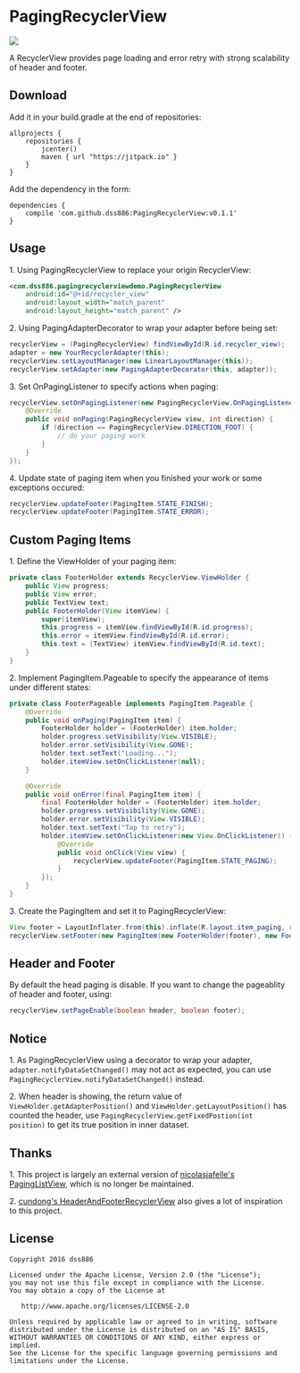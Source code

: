 # PagingRecyclerView

[![](https://jitpack.io/v/dss886/PagingRecyclerView.svg)](https://jitpack.io/#dss886/PagingRecyclerView)

A RecyclerView provides page loading and error retry with strong scalability of header and footer.

## Download

Add it in your build.gradle at the end of repositories:

~~~
allprojects {
	repositories {
		jcenter()
		maven { url "https://jitpack.io" }
	}
}
~~~

Add the dependency in the form:

~~~
dependencies {
	compile 'com.github.dss886:PagingRecyclerView:v0.1.1'
}
~~~

## Usage

1\. Using PagingRecyclerView to replace your origin RecyclerView:

~~~xml
<com.dss886.pagingrecyclerviewdemo.PagingRecyclerView
    android:id="@+id/recycler_view"
    android:layout_width="match_parent"
    android:layout_height="match_parent" />
~~~

2\. Using PagingAdapterDecorator to wrap your adapter before being set:

~~~java
recyclerView = (PagingRecyclerView) findViewById(R.id.recycler_view);
adapter = new YourRecyclerAdapter(this);
recyclerView.setLayoutManager(new LinearLayoutManager(this));
recyclerView.setAdapter(new PagingAdapterDecorator(this, adapter));
~~~

3\. Set OnPagingListener to specify actions when paging:

~~~java
recyclerView.setOnPagingListener(new PagingRecyclerView.OnPagingListener() {
    @Override
    public void onPaging(PagingRecyclerView view, int direction) {
        if (direction == PagingRecyclerView.DIRECTION_FOOT) {
            // do your paging work
        }
    }
});
~~~

4\. Update state of paging item when you finished your work or some exceptions occured:

~~~java
recyclerView.updateFooter(PagingItem.STATE_FINISH);
recyclerView.updateFooter(PagingItem.STATE_ERROR);
~~~

## Custom Paging Items

1\. Define the ViewHolder of your paging item:

~~~java
private class FooterHolder extends RecyclerView.ViewHolder {
    public View progress;
    public View error;
    public TextView text;
    public FooterHolder(View itemView) {
        super(itemView);
        this.progress = itemView.findViewById(R.id.progress);
        this.error = itemView.findViewById(R.id.error);
        this.text = (TextView) itemView.findViewById(R.id.text);
    }
}

~~~

2\. Implement PagingItem.Pageable to specify the appearance of items under different states:

~~~java
private class FooterPageable implements PagingItem.Pageable {
    @Override
    public void onPaging(PagingItem item) {
        FooterHolder holder = (FooterHolder) item.holder;
        holder.progress.setVisibility(View.VISIBLE);
        holder.error.setVisibility(View.GONE);
        holder.text.setText("Loading...");
        holder.itemView.setOnClickListener(null);
    }

    @Override
    public void onError(final PagingItem item) {
        final FooterHolder holder = (FooterHolder) item.holder;
        holder.progress.setVisibility(View.GONE);
        holder.error.setVisibility(View.VISIBLE);
        holder.text.setText("Tap to retry");
        holder.itemView.setOnClickListener(new View.OnClickListener() {
            @Override
            public void onClick(View view) {
                recyclerView.updateFooter(PagingItem.STATE_PAGING);
            }
        });
    }
}
~~~

3\. Create the PagingItem and set it to PagingRecyclerView:

~~~java
View footer = LayoutInflater.from(this).inflate(R.layout.item_paging, recyclerView, false);
recyclerView.setFooter(new PagingItem(new FooterHolder(footer), new FooterPageable()));
~~~

## Header and Footer

By default the head paging is disable. If you want to change the pageablity of header and footer, using:

~~~java
recyclerView.setPageEnable(boolean header, boolean footer);
~~~

## Notice

1\. As PagingRecyclerView using a decorator to wrap your adapter, `adapter.notifyDataSetChanged()` may not act as expected, you can use `PagingRecyclerView.notifyDataSetChanged()` instead.

2\. When header is showing, the return value of `ViewHolder.getAdapterPosition()` and `ViewHolder.getLayoutPosition()` has counted the header, use `PagingRecyclerView.getFixedPostion(int position)` to get its true position in inner dataset.

## Thanks

1\. This project is largely an external version of [nicolasjafelle's PagingListView](https://github.com/nicolasjafelle/PagingListView), which is no longer be maintained.

2\. [cundong's HeaderAndFooterRecyclerView](https://github.com/cundong/HeaderAndFooterRecyclerView) also gives a lot of inspiration to this project.

## License

~~~
Copyright 2016 dss886

Licensed under the Apache License, Version 2.0 (the "License");
you may not use this file except in compliance with the License.
You may obtain a copy of the License at

   http://www.apache.org/licenses/LICENSE-2.0

Unless required by applicable law or agreed to in writing, software
distributed under the License is distributed on an "AS IS" BASIS,
WITHOUT WARRANTIES OR CONDITIONS OF ANY KIND, either express or implied.
See the License for the specific language governing permissions and
limitations under the License.
~~~
